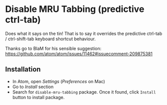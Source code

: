 # Disable MRU Tabbing (predictive ctrl-tab)

Does what it says on the tin! That is to say it overrides the predictive ctrl-tab / ctrl-shift-tab keyboard shortcut behaviour.

Thanks go to BlaM for his sensible suggestion:
https://github.com/atom/atom/issues/11462#issuecomment-209875381


## Installation

* In Atom, open *Settings* (*Preferences* on Mac)
* Go to *Install* section
* Search for `disable-mru-tabbing` package. Once it found, click `Install` button to install package.
